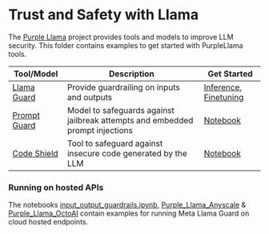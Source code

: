 # Trust and Safety with Llama

The [Purple Llama](https://github.com/meta-llama/PurpleLlama/) project provides tools and models to improve LLM security. This folder contains examples to get started with PurpleLlama tools.

| Tool/Model | Description | Get Started
|---|---|---|
[Llama Guard](https://llama.meta.com/docs/model-cards-and-prompt-formats/llama-guard-3) | Provide guardrailing on inputs and outputs | [Inference](./llama_guard/Llama-Guard-3-MultiModal_inference.ipynb), [Finetuning](./llama_guard/llama_guard_customization_via_prompting_and_fine_tuning.ipynb)
[Prompt Guard](https://llama.meta.com/docs/model-cards-and-prompt-formats/prompt-guard) | Model to safeguards against jailbreak attempts and embedded prompt injections | [Notebook](./prompt_guard/prompt_guard_tutorial.ipynb)
[Code Shield](https://github.com/meta-llama/PurpleLlama/tree/main/CodeShield) | Tool to safeguard against insecure code generated by the LLM | [Notebook](https://github.com/meta-llama/PurpleLlama/blob/main/CodeShield/notebook/CodeShieldUsageDemo.ipynb)



### Running on hosted APIs
The notebooks [input_output_guardrails.ipynb](./input_output_guardrails_with_llama.ipynb),  [Purple_Llama_Anyscale](Purple_Llama_Anyscale.ipynb) & [Purple_Llama_OctoAI](Purple_Llama_OctoAI.ipynb) contain examples for running Meta Llama Guard on cloud hosted endpoints.
